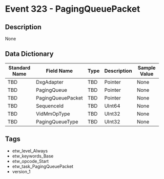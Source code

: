 # Event 323 - PagingQueuePacket

## Description
None

## Data Dictionary
|Standard Name|Field Name|Type|Description|Sample Value|
|---|---|---|---|---|
|TBD|DxgAdapter|TBD|Pointer|None|None|
|TBD|PagingQueue|TBD|Pointer|None|None|
|TBD|PagingQueuePacket|TBD|Pointer|None|None|
|TBD|SequenceId|TBD|UInt64|None|None|
|TBD|VidMmOpType|TBD|UInt32|None|None|
|TBD|PagingQueueType|TBD|UInt32|None|None|

## Tags
* etw_level_Always
* etw_keywords_Base
* etw_opcode_Start
* etw_task_PagingQueuePacket
* version_1